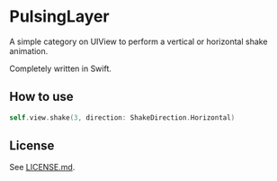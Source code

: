 # PulsingLayer

A simple category on UIView to perform a vertical or horizontal shake animation.

Completely written in Swift.

## How to use

```swift
self.view.shake(3, direction: ShakeDirection.Horizontal)
```

## License

See [LICENSE.md](LICENSE.md).